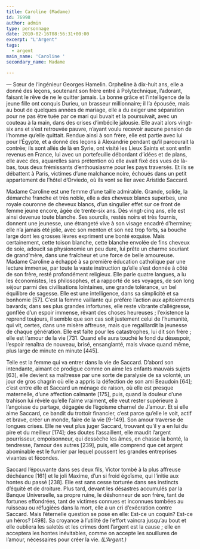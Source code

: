```yaml
---
title: Caroline (Madame)
id: 76998
author: admin
type: personnage
date: 2010-02-16T08:56:31+00:00
excerpt: "L'Argent"
tags:
  - argent
main_name: 'Caroline '
secondary_name: Madame

---
```

— Sœur de l&rsquo;ingénieur Georges Hamelin. Orpheline à dix-huit ans, elle a donné des leçons, soutenant son frère entré à Polytechnique, l&rsquo;adorant, faisant le rêve de ne le quitter jamais. La bonne grâce et l&rsquo;intelligence de la jeune fille ont conquis Durieu, un brasseur millionnaire; il l&rsquo;a épousée, mais au bout de quelques années de mariage, elle a du exiger une séparation pour ne pas être tuée par ce mari qui buvait et la poursuivait, avec un couteau à la main, dans des crises d&rsquo;imbécile jalousie. Elle avait alors vingt-six ans et s&rsquo;est retrouvée pauvre, n&rsquo;ayant voulu recevoir aucune pension de l&rsquo;homme qu&rsquo;elle quittait. Rendue ainsi à son frère, elle est partie avec lui pour l&rsquo;Égypte, et a donné des leçons à Alexandrie pendant qu&rsquo;il parcourait la contrée; ils sont allés de là en Syrie, ont visité les Lieux Saints et sont enfin revenus en France, lui avec un portefeuille débordant d&rsquo;idées et de plans, elle avec des, aquarelles sans prétention où elle avait fixé des vues de là-bas, tous deux frémissants d&rsquo;enthousiasme pour les pays traversés. Et ils se débattent à Paris, victimes d&rsquo;une malchance noire, échoués dans un petit appartement de l&rsquo;hôtel d&rsquo;Orviedo, où ils vont se lier avec Aristide Saccard.

Madame Caroline est une femme d&rsquo;une taille admirable. Grande, solide, la démarche franche et très noble, elle a des cheveux blancs superbes, une royale couronne de cheveux blancs, d&rsquo;un singulier effet sur ce front de femme jeune encore, âgée de trente-six ans. Dès vingt-cinq ans, elle est ainsi devenue toute blanche. Ses sourcils, restés noirs et très fournis, donnent une jeunesse, une étrangeté vive à son visage encadré d&rsquo;hermine; elle n&rsquo;a jamais été jolie, avec son menton et son nez trop forts, sa bouche large dont les grosses lèvres expriment une bonté exquise. Mais certainement, cette toison blanche, cette blanche envolée de fins cheveux de soie, adoucit sa physionomie un peu dure, lui prête un charme souriant de grand&rsquo;mère, dans une fraîcheur et une force de belle amoureuse. Madame Caroline a échappé à sa première éducation catholique par une lecture immense, par toute la vaste instruction qu&rsquo;elle s&rsquo;est donnée à côté de son frère, resté profondément religieux. Elle parle quatre langues, a lu les économistes, les philosophes, et a rapporté de ses voyages, de son long séjour parmi des civilisations lointaines, une grande tolérance, un bel équilibre de sagesse. Elle est une intelligence, dans sa simplicité et sa bonhomie [57]. C&rsquo;est la femme vaillante qui préfère l&rsquo;action aux apitoiements bavards; dans ses plus grandes infortunes, elle reste vibrante d&rsquo;allégresse, gonflée d&rsquo;un espoir immense, rêvant des choses heureuses ; l&rsquo;existence la reprend toujours, il semble que son cas soit justement celui de l&rsquo;humanité, qui vit, certes, dans une misère affreuse, mais que regaillardit la jeunesse de chaque génération. Elle est faite pour les catastrophes, lui dit son frère ; elle est l&rsquo;amour de la vie [731. Quand elle aura touché le fond du désespoir, l&rsquo;espoir renaîtra de nouveau, brisé, ensanglanté, mais vivace quand même, plus large de minute en minute [445].

Telle est la femme qui va entrer dans la vie de Saccard. D&rsquo;abord son intendante, aimant ce prodigue comme on aime les enfants mauvais sujets [63], elle devient sa maîtresse par une sorte de paralysie de sa volonté, un jour de gros chagrin où elle a appris la défection de son ami Beaudoin [64]; c&rsquo;est entre elle et Saccard un ménage de raison, où elle est presque maternelle, d&rsquo;une affection calmante [175], puis, quand la douleur d&rsquo;une trahison lui révèle qu&rsquo;elle l&rsquo;aime vraiment, elle veut rester supérieure à l&rsquo;angoisse du partage, dégagée de l&rsquo;égoïsme charnel de J&rsquo;amour. Et si elle aime Saccard, ce bandit du trottoir financier, c&rsquo;est parce qu&rsquo;elle le voit, actif et brave, créer un monde, faire de la vie [9-149]. Son amour traverse de longues crises. Elle ne veut plus juger Saccard, trouvant qu&rsquo;il y a en lui du pire et du meilleur [174]; des doutes l&rsquo;assaillent, elle maudit l&rsquo;argent pourrisseur, empoisonneur, qui dessèche les âmes, en chasse la bonté, la tendresse, l&rsquo;amour des autres [239], puis, elle comprend que cet argent abominable est le fumier par lequel poussent les grandes entreprises vivantes et fécondes.

Saccard l&rsquo;épouvante dans ses deux fils, Victor tombé à la plus affreuse déchéance [161] et le joli Maxime, d&rsquo;un si froid égoïsme, qui l&rsquo;initie aux hontes du passé [238]. Elle est sans cesse torturée dans ses instincts d&rsquo;équité et de droiture. Plus tard, devant les désastres accumulés par la Banque Universelle, sa propre ruine, le déshonneur de son frère, tant de fortunes effondrées, tant de victimes connues et inconnues tombées au ruisseau ou réfugiées dans la mort, elle a un cri d&rsquo;exécration contre Saccard. Mais l&rsquo;éternelle question se pose en elle: Est-ce un coquin? Est-ce un héros? [498]. Sa croyance à l&rsquo;utilité de l&rsquo;effort vaincra jusqu&rsquo;au bout et elle oubliera les saletés et les crimes dont l&rsquo;argent est la cause ; elle en acceptera les hontes inévitables, comme on accepte les souillures de l&rsquo;amour, nécessaires pour créer la vie. _(L&rsquo;Argent.)_